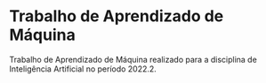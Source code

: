# Trabalho de Aprendizado de Máquina

Trabalho de Aprendizado de Máquina realizado para a disciplina de Inteligência Artificial no período 2022.2.
